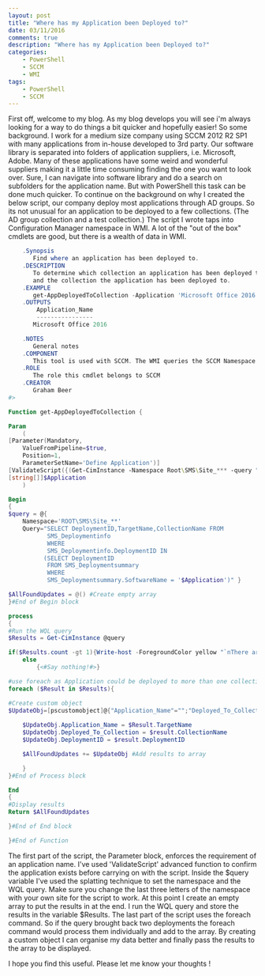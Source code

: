 ```yaml
---
layout: post
title: "Where has my Application been Deployed to?"
date: 03/11/2016  
comments: true
description: "Where has my Application been Deployed to?" 
categories: 
    - PowerShell
    - SCCM
    - WMI
tags: 
    - PowerShell
    - SCCM
---
```


First off, welcome to my blog. As my blog develops you will see i'm always looking for a way to do things a bit quicker and hopefully easier!
So some background. I work for a medium size company using SCCM 2012 R2 SP1 with many applications from in-house developed to 3rd party. Our software library is separated into folders of application suppliers, i.e. Microsoft, Adobe. Many of these applications have some weird and wonderful suppliers making it a little time consuming finding the one you want to look over. Sure, I can navigate into software library and do a search on subfolders for the application name. But with PowerShell this task can be done much quicker.
To continue on the background on why I created the below script, our company deploy most applications through AD groups. So its not unusual for an application to be deployed to a few collections. (The AD group collection and a test collection.) 
The script I wrote taps into Configuration Manager namespace in WMI. A lot of the "out of the box" cmdlets are good, but there is a wealth of data in WMI.  

```PowerShell
    .Synopsis
       Find where an application has been deployed to.
    .DESCRIPTION
       To determine which collection an application has been deployed to. Results will show Name of application, the deployment ID
       and the collection the application has been deployed to.
    .EXAMPLE
       get-AppDeployedToCollection -Application 'Microsoft Office 2016'
    .OUTPUTS
        Application_Name                                                               DeploymentID                                                   Deployed_To_Collection                                                      
        ----------------                                                              ------------                                                  ----------------------                                                      
       Microsoft Office 2016                                           {49B9BBF1-5D60-4633-A3DE-D43693G52921}                                       Current_Office_Collection                                                                       

    .NOTES
       General notes
    .COMPONENT
       This tool is used with SCCM. The WMI queries the SCCM Namespace and classes.
    .ROLE
       The role this cmdlet belongs to SCCM
    .CREATOR
       Graham Beer
#>

Function get-AppDeployedToCollection {

Param
    (
[Parameter(Mandatory, 
    ValueFromPipeline=$true,  
    Position=1,
    ParameterSetName='Define Application')]
[ValidateScript({(Get-CimInstance -Namespace Root\SMS\Site_*** -query "select * from SMS_application where LocalizedDisplayName like '$_'")})]             
[string[]]$Application        
    )

Begin 
{
$query = @{
    Namespace='ROOT\SMS\Site_**'
    Query="SELECT DeploymentID,TargetName,CollectionName FROM 
           SMS_Deploymentinfo
           WHERE 
           SMS_Deploymentinfo.DeploymentID IN 
          (SELECT DeploymentID 
           FROM SMS_Deploymentsummary 
           WHERE 
           SMS_Deploymentsummary.SoftwareName = '$Application')" }

$AllFoundUpdates = @() #Create empty array
}#End of Begin block

process
{
#Run the WQL query
$Results = Get-CimInstance @query

if($Results.count -gt 1){Write-host -ForegroundColor yellow "`nThere are $($Results.count) instances of $($Results.TargetName[0])"}
    else
        {<#Say nothing!#>}

#use foreach as Application could be deployed to more than one collection
foreach ($Result in $Results){

#Create custom object
$UpdateObj=[pscustomobject]@{"Application_Name"="";"Deployed_To_Collection"="";"DeploymentID"=""}
    
    $UpdateObj.Application_Name = $Result.TargetName
    $UpdateObj.Deployed_To_Collection = $result.CollectionName
    $UpdateObj.DeploymentID = $result.DeploymentID 

    $AllFoundUpdates += $UpdateObj #Add results to array

    }
}#End of Process block

End
{
#Display results
Return $AllFoundUpdates 

}#End of End block

}#End of Function
```

The first part of the script, the Parameter block, enforces the requirement of an application name. I've used 'ValidateScript' advanced function to confirm the application exists before carrying on with the script. Inside the $query variable I've used the splatting technique to set the namespace and the WQL query. Make sure you change the last three letters of the namespace with your own site for the script to work.
At this point I create an empty array to put the results in at the end. I run the WQL query and store the results in the variable $Results. The last part of the script uses the foreach command. So if the query brought back two deployments the foreach command would process them individually and add to the array. By creating a custom object I can organise my data better and finally pass the results to the array to be displayed.

I hope you find this useful. Please let me know your thoughts !

